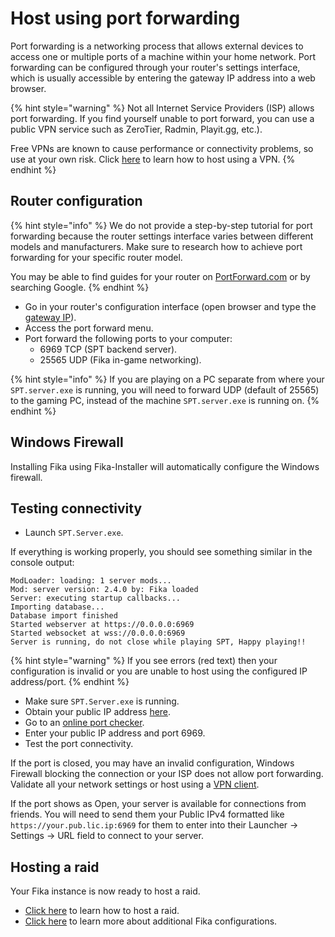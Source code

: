 # Host using port forwarding

Port forwarding is a networking process that allows external devices to access one or multiple ports of a machine within your home network. Port forwarding can be configured through your router's settings interface, which is usually accessible by entering the gateway IP address into a web browser.

{% hint style="warning" %}
Not all Internet Service Providers (ISP) allows port forwarding. If you find yourself unable to port forward, you can use a public VPN service such as ZeroTier, Radmin, Playit.gg, etc.).&#x20;

Free VPNs are known to cause performance or connectivity problems, so use at your own risk. Click [here](host-using-a-vpn.md) to learn how to host using a VPN.
{% endhint %}

## Router configuration

{% hint style="info" %}
We do not provide a step-by-step tutorial for port forwarding because the router settings interface varies between different models and manufacturers. Make sure to research how to achieve port forwarding for your specific router model.

You may be able to find guides for your router on [PortForward.com](https://portforward.com/) or by searching Google.
{% endhint %}

* Go in your router's configuration interface (open browser and type the [gateway IP](https://www.whatismyip.com/finding-your-default-gateway-address/)).
* Access the port forward menu.
* Port forward the following ports to your computer:
  * 6969 TCP (SPT backend server).
  * 25565 UDP (Fika in-game networking).

{% hint style="info" %}
If you are playing on a PC separate from where your `SPT.server.exe` is running, you will need to forward UDP (default of 25565) to the gaming PC, instead of the machine `SPT.server.exe` is running on.
{% endhint %}

## Windows Firewall

Installing Fika using Fika-Installer will automatically configure the Windows firewall.

## Testing connectivity

* Launch `SPT.Server.exe`.

If everything is working properly, you should see something similar in the console output:

```
ModLoader: loading: 1 server mods...
Mod: server version: 2.4.0 by: Fika loaded
Server: executing startup callbacks...
Importing database...
Database import finished
Started webserver at https://0.0.0.0:6969
Started websocket at wss://0.0.0.0:6969
Server is running, do not close while playing SPT, Happy playing!!
```

{% hint style="warning" %}
If you see errors (red text) then your configuration is invalid or you are unable to host using the configured IP address/port.
{% endhint %}

* Make sure `SPT.Server.exe` is running.
* Obtain your public IP address [here](https://api.ipify.org/).
* Go to an [online port checker](https://portchecker.co).
* Enter your public IP address and port 6969.
* Test the port connectivity.

If the port is closed, you may have an invalid configuration, Windows Firewall blocking the connection or your ISP does not allow port forwarding. Validate all your network settings or host using a [VPN client](host-using-a-vpn.md).

If the port shows as Open, your server is available for connections from friends. You will need to send them your Public IPv4 formatted like `https://your.pub.lic.ip:6969` for them to enter into their Launcher -> Settings -> URL field to connect to your server.

## Hosting a raid

Your Fika instance is now ready to host a raid.

* [Click here](../playing-fika.md#hosting-a-raid) to learn how to host a raid.
* [Click here](../fika-configuration/) to learn more about additional Fika configurations.
